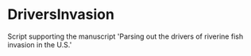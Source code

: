# DriversInvasion
Script supporting the manuscript 'Parsing out the drivers of riverine fish invasion in the U.S.'
